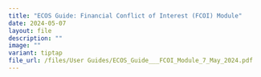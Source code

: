 ```yaml
---
title: "ECOS Guide: Financial Conflict of Interest (FCOI) Module"
date: 2024-05-07
layout: file
description: ""
image: ""
variant: tiptap
file_url: /files/User Guides/ECOS_Guide___FCOI_Module_7_May_2024.pdf
---
```

